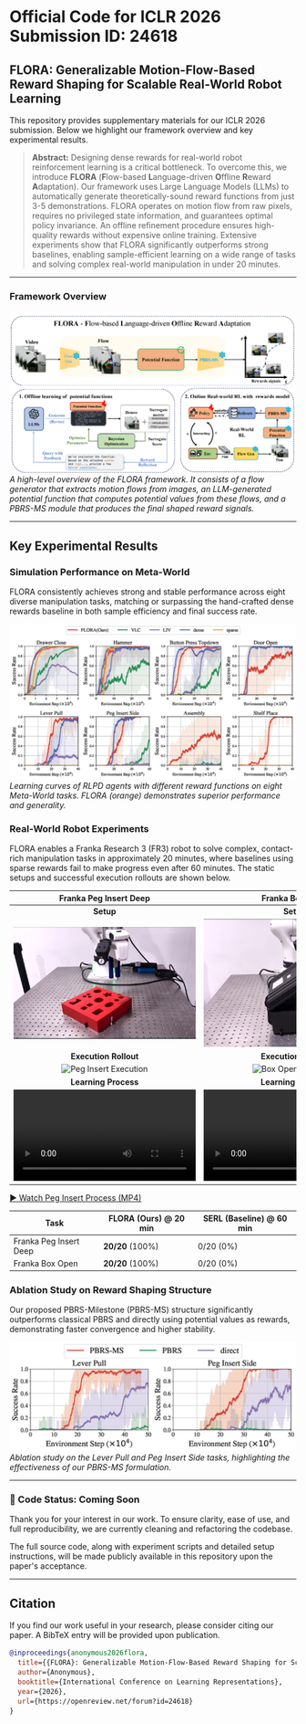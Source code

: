 # Official Code for ICLR 2026 Submission ID: 24618

## FLORA: Generalizable Motion-Flow-Based Reward Shaping for Scalable Real-World Robot Learning

This repository provides supplementary materials for our ICLR 2026 submission. Below we highlight our framework overview and key experimental results.

> **Abstract:** Designing dense rewards for real-world robot reinforcement learning is a critical bottleneck. To overcome this, we introduce **FLORA** (**F**low-based **L**anguage-driven **O**ffline **R**eward **A**daptation). Our framework uses Large Language Models (LLMs) to automatically generate theoretically-sound reward functions from just 3-5 demonstrations. FLORA operates on motion flow from raw pixels, requires no privileged state information, and guarantees optimal policy invariance. An offline refinement procedure ensures high-quality rewards without expensive online training. Extensive experiments show that FLORA significantly outperforms strong baselines, enabling sample-efficient learning on a wide range of tasks and solving complex real-world manipulation in under 20 minutes.

---

### Framework Overview

![FLORA Framework Overview](image/framework_final.png)
*A high-level overview of the FLORA framework. It consists of a flow generator that extracts motion flows from images, an LLM-generated potential function that computes potential values from these flows, and a PBRS-MS module that produces the final shaped reward signals.*

---

## Key Experimental Results

### Simulation Performance on Meta-World

FLORA consistently achieves strong and stable performance across eight diverse manipulation tasks, matching or surpassing the hand-crafted dense rewards baseline in both sample efficiency and final success rate.

![Simulation Results](image/exp_res.png)
*Learning curves of RLPD agents with different reward functions on eight Meta-World tasks. FLORA (orange) demonstrates superior performance and generality.*

### Real-World Robot Experiments

FLORA enables a Franka Research 3 (FR3) robot to solve complex, contact-rich manipulation tasks in approximately 20 minutes, where baselines using sparse rewards fail to make progress even after 60 minutes. The static setups and successful execution rollouts are shown below.

| Franka Peg Insert Deep | Franka Box Open |
| :---: | :---: |
| **Setup** | **Setup** |
| ![Franka Peg Insert Task](image/peg_insert.png) | ![Franka Box Open Task](image/box_open.png) |
| **Execution Rollout** | **Execution Rollout** |
| ![Peg Insert Execution](image/peg_insert_dynamic_bg.gif) | ![Box Open Execution](image/box_open_dynamic_bg.gif) |
| **Learning Process** | **Learning Process** |
| <video src="../image/real_peg_insert_deep_success_compressed3.mp4" width="320" controls></video> | <video src="../image/real_box_open_learning_process_conpressed_3.mp4" width="320" controls></video> |
[▶️ Watch Peg Insert Process (MP4)](../videos/real_peg_insert_deep_success_compressed3.mp4)

| Task                   | FLORA (Ours) @ 20 min | SERL (Baseline) @ 60 min |
| ---------------------- | --------------------- | ------------------------ |
| Franka Peg Insert Deep | **20/20** (100%)      | 0/20 (0%)                |
| Franka Box Open        | **20/20** (100%)      | 0/20 (0%)                |


### Ablation Study on Reward Shaping Structure

Our proposed PBRS-Milestone (PBRS-MS) structure significantly outperforms classical PBRS and directly using potential values as rewards, demonstrating faster convergence and higher stability.

![Ablation Study Results](image/ablation_res.png)
*Ablation study on the Lever Pull and Peg Insert Side tasks, highlighting the effectiveness of our PBRS-MS formulation.*

---

### 📢 Code Status: Coming Soon

Thank you for your interest in our work. To ensure clarity, ease of use, and full reproducibility, we are currently cleaning and refactoring the codebase.

The full source code, along with experiment scripts and detailed setup instructions, will be made publicly available in this repository upon the paper's acceptance.

---

## Citation

If you find our work useful in your research, please consider citing our paper. A BibTeX entry will be provided upon publication.
```bibtex
@inproceedings{anonymous2026flora,
  title={{FLORA}: Generalizable Motion-Flow-Based Reward Shaping for Scalable Real-World Robot Learning},
  author={Anonymous},
  booktitle={International Conference on Learning Representations},
  year={2026},
  url={https://openreview.net/forum?id=24618}
}
```
